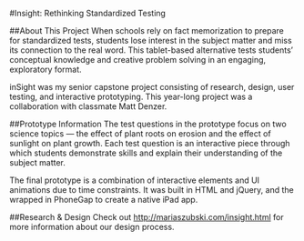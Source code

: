 #Insight: Rethinking Standardized Testing

##About This Project
When schools rely on fact memorization to prepare for standardized tests, students lose interest in the subject matter and miss its connection to the real word. This tablet-based alternative tests students’ conceptual knowledge and creative problem solving in an engaging, exploratory format.

inSight was my senior capstone project consisting of research, design, user testing, and interactive prototyping. This year-long project was a collaboration with classmate Matt Denzer.

##Prototype Information
The test questions in the prototype focus on two science topics — the effect of plant roots on erosion and the effect of sunlight on plant growth. Each test question is an interactive piece through which students demonstrate skills and explain their understanding of the subject matter.

The final prototype is a combination of interactive elements and UI animations due to time constraints. It was built in HTML and jQuery, and the wrapped in PhoneGap to create a native iPad app.

##Research & Design
Check out http://mariaszubski.com/insight.html for more information about our design process.
